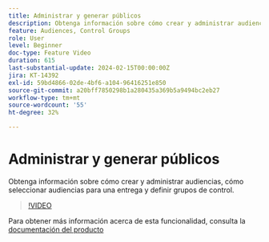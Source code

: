```yaml
---
title: Administrar y generar públicos
description: Obtenga información sobre cómo crear y administrar audiencias, cómo seleccionar audiencias para una entrega y definir grupos de control.
feature: Audiences, Control Groups
role: User
level: Beginner
doc-type: Feature Video
duration: 615
last-substantial-update: 2024-02-15T00:00:00Z
jira: KT-14392
exl-id: 59bd4866-02de-4bf6-a104-96416251e850
source-git-commit: a20bff7850298b1a280435a369b5a9494bc2eb27
workflow-type: tm+mt
source-wordcount: '55'
ht-degree: 32%

---
```


# Administrar y generar públicos

Obtenga información sobre cómo crear y administrar audiencias, cómo seleccionar audiencias para una entrega y definir grupos de control.

>[!VIDEO](https://video.tv.adobe.com/v/3425861/?learn=on)

Para obtener más información acerca de esta funcionalidad, consulta la [documentación del producto](https://experienceleague.adobe.com/docs/campaign-web/v8/audiences/audiences/create-audience.html?lang=en)
